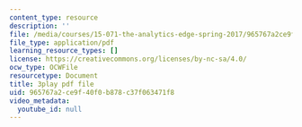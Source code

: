 ```yaml
---
content_type: resource
description: ''
file: /media/courses/15-071-the-analytics-edge-spring-2017/965767a2ce9f40f0b878c37f063471f8_IXwPD4R6V6M.pdf
file_type: application/pdf
learning_resource_types: []
license: https://creativecommons.org/licenses/by-nc-sa/4.0/
ocw_type: OCWFile
resourcetype: Document
title: 3play pdf file
uid: 965767a2-ce9f-40f0-b878-c37f063471f8
video_metadata:
  youtube_id: null
---
```

